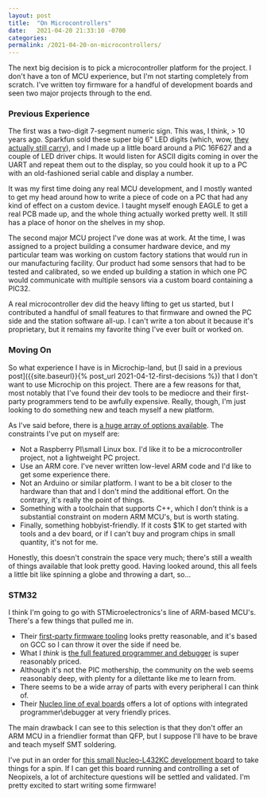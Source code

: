 ```yaml
---
layout: post
title:  "On Microcontrollers"
date:   2021-04-20 21:33:10 -0700
categories:
permalink: /2021-04-20-on-microcontrollers/
---
```

The next big decision is to pick a microcontroller platform for the project. I don't have a ton of MCU experience, but I'm not starting completely from scratch. I've written toy firmware for a handful of development boards and seen two major projects through to the end.

### Previous Experience
The first was a two-digit 7-segment numeric sign. This was, I think, > 10 years ago. Sparkfun sold these super big 6" LED digits (which, wow, [they actually still carry](https://www.sparkfun.com/products/8530)), and I made up a little board around a PIC 16F627 and a couple of LED driver chips. It would listen for ASCII digits coming in over the UART and repeat them out to the display, so you could hook it up to a PC with an old-fashioned serial cable and display a number.

It was my first time doing any real MCU development, and I mostly wanted to get my head around how to write a piece of code on a PC that had any kind of effect on a custom device. I taught myself enough EAGLE to get a real PCB made up, and the whole thing actually worked pretty well. It still has a place of honor on the shelves in my shop.

The second major MCU project I've done was at work. At the time, I was assigned to a project building a consumer hardware device, and my particular team was working on custom factory stations that would run in our manufacturing facility. Our product had some sensors that had to be tested and calibrated, so we ended up building a station in which one PC would communicate with multiple sensors via a custom board containing a PIC32.

A real microcontroller dev did the heavy lifting to get us started, but I contributed a handful of small features to that firmware and owned the PC side and the station software all-up. I can't write a ton about it because it's proprietary, but it remains my favorite thing I've ever built or worked on.

### Moving On
So what experience I have is in Microchip-land, but [I said in a previous post]({{site.baseurl}}{% post_url 2021-04-12-first-decisions %}) that I don't want to use Microchip on this project. There are a few reasons for that, most notably that I've found their dev tools to be mediocre and their first-party programmers tend to be awfully expensive. Really, though, I'm just looking to do something new and teach myself a new platform.

As I've said before, there is [a huge array of options available](https://en.wikipedia.org/wiki/List_of_common_microcontrollers). The constraints I've put on myself are:

- Not a Raspberry PI\small Linux box. I'd like it to be a microcontroller project, not a lightweight PC project.
- Use an ARM core. I've never written low-level ARM code and I'd like to get some experience there.
- Not an Arduino or similar platform. I want to be a bit closer to the hardware than that and I don't mind the additional effort. On the contrary, it's really the point of things.
- Something with a toolchain that supports C++, which I don't think is a substantial constraint on modern ARM MCU's, but is worth stating.
- Finally, something hobbyist-friendly. If it costs $1K to get started with tools and a dev board, or if I can't buy and program chips in small quantity, it's not for me.

Honestly, this doesn't constrain the space very much; there's still a wealth of things available that look pretty good. Having looked around, this all feels a little bit like spinning a globe and throwing a dart, so...

### STM32

I think I'm going to go with STMicroelectronics's line of ARM-based MCU's. There's a few things that pulled me in.

- Their [first-party firmware tooling](https://www.st.com/en/development-tools/stm32cubeide.html) looks pretty reasonable, and it's based on GCC so I can throw it over the side if need be.
- What I *think* is [the full featured programmer and debugger](https://www.mouser.com/ProductDetail/STMicroelectronics/STLINK-V3SET?qs=sGAEpiMZZMu3sxpa5v1qrhWKVY0UyKH45NIjGrvpIMc%3D) is super reasonably priced.
- Although it's not the PIC mothership, the community on the web seems reasonably deep, with plenty for a dilettante like me to learn from.
- There seems to be a wide array of parts with every peripheral I can think of.
- Their [Nucleo line of eval boards](https://www.st.com/en/evaluation-tools/stm32-nucleo-boards.html) offers a lot of options with integrated programmer\debugger at very friendly prices.

The main drawback I can see to this selection is that they don't offer an ARM MCU in a friendlier format than QFP, but I suppose I'll have to be brave and teach myself SMT soldering.

I've put in an order for [this small Nucleo-L432KC development board](https://www.mouser.com/ProductDetail/STMicroelectronics/NUCLEO-L432KC?qs=%2Fha2pyFaduhRqNkTb7sttrZziBhsdYMt2li52DE18P72bnhyZXerPw%3D%3D) to take things for a spin. If I can get this board running and controlling a set of Neopixels, a lot of architecture questions will be settled and validated. I'm pretty excited to start writing some firmware!
